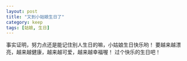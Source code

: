 ```yaml
---
layout: post
title: "又到小姑娘生日了"
category: keep
tags: [姑娘, 生日]
---
```


事实证明，努力点还是能记住别人生日的嘛，小姑娘生日快乐哟！
要越来越漂亮，越来越健康，越来越可爱，越来越幸福喔！
过个快乐的生日吧！